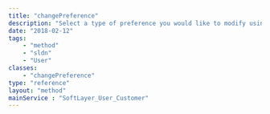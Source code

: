 ```yaml
---
title: "changePreference"
description: "Select a type of preference you would like to modify using [[SoftLayer_User_Customer::getPreferenceTypes|getPreferenceTypes]] and invoke this method using that preference type key name. "
date: "2018-02-12"
tags:
    - "method"
    - "sldn"
    - "User"
classes:
    - "changePreference"
type: "reference"
layout: "method"
mainService : "SoftLayer_User_Customer"
---
```

